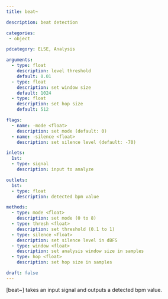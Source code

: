 ```yaml
---
title: beat~

description: beat detection

categories:
 - object

pdcategory: ELSE, Analysis

arguments:
  - type: float
    description: level threshold
    default: 0.01
  - type: float
    description: set window size
    default: 1024
  - type: float
    description: set hop size
    default: 512

flags:
  - name: -mode <float>
    description: set mode (default: 0)
  - name: -silence <float>
    description: set silence level (default: -70)

inlets:
  1st:
  - type: signal
    description: input to analyze

outlets:
  1st:
  - type: float
    description: detected bpm value

methods:
  - type: mode <float>
    description: set mode (0 to 8)
  - type: thresh <float>
    description: set threshold (0.1 to 1)
  - type: silence <float>
    description: set silence level in dBFS
  - type: window <float>
    description: set analysis window size in samples
  - type: hop <float>
    description: set hop size in samples

draft: false
---
```


[beat~] takes an input signal and outputs a detected bpm value.


